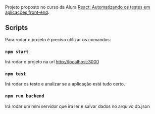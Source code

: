 Projeto proposto no curso da Alura [React: Automatizando os testes em aplicações front-end](https://www.alura.com.br/curso-online-react-automatizando-testes).

## Scripts

Para rodar o projeto é preciso utilizar os comandos:

### `npm start`

Irá rodar o projeto na url [http://localhost:3000](http://localhost:3000)

### `npm test`

Irá rodar os teste e analizar se a aplicação está tudo certo.

### `npm run backend`

Irá rodar um mini servidor que irá ler e salvar dados no arquivo db.json
